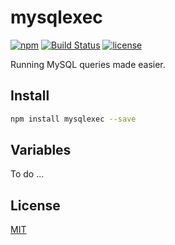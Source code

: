 # mysqlexec

[![npm](https://img.shields.io/npm/v/mysqlexec.svg?style=flat-square)](https://www.npmjs.com/package/mysqlexec)
[![Build Status](https://img.shields.io/travis/thesuhu/mysqlexec.svg?branch=main&style=flat-square)](https://app.travis-ci.com/thesuhu/mysqlexec)
[![license](https://img.shields.io/github/license/thesuhu/mysqlexec?style=flat-square)](https://github.com/thesuhu/mysqlexec/blob/master/LICENSE)

Running MySQL queries made easier.

## Install

```sh
npm install mysqlexec --save
```

## Variables

To do ...

## License

[MIT](https://github.com/thesuhu/mysqlexec/blob/master/LICENSE)